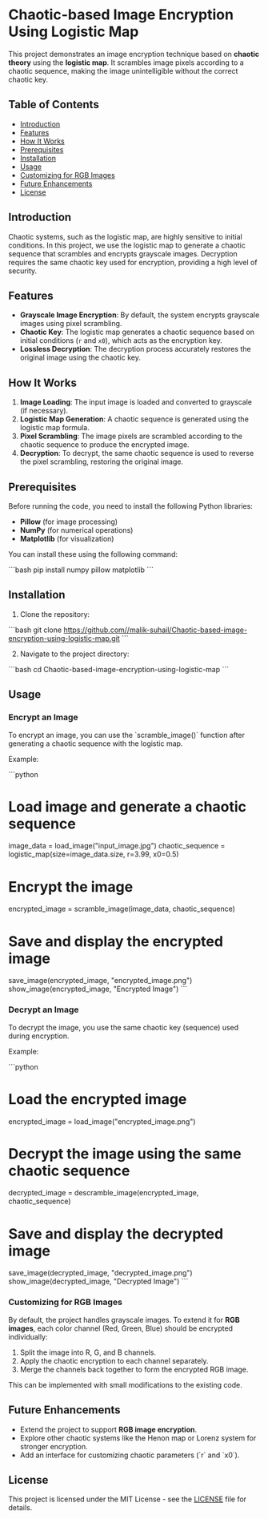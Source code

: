 
# Chaotic-based Image Encryption Using Logistic Map

This project demonstrates an image encryption technique based on **chaotic theory** using the **logistic map**. It scrambles image pixels according to a chaotic sequence, making the image unintelligible without the correct chaotic key.

## Table of Contents
- [Introduction](#introduction)
- [Features](#features)
- [How It Works](#how-it-works)
- [Prerequisites](#prerequisites)
- [Installation](#installation)
- [Usage](#usage)
- [Customizing for RGB Images](#customizing-for-rgb-images)
- [Future Enhancements](#future-enhancements)
- [License](#license)

## Introduction

Chaotic systems, such as the logistic map, are highly sensitive to initial conditions. In this project, we use the logistic map to generate a chaotic sequence that scrambles and encrypts grayscale images. Decryption requires the same chaotic key used for encryption, providing a high level of security.

## Features

- **Grayscale Image Encryption**: By default, the system encrypts grayscale images using pixel scrambling.
- **Chaotic Key**: The logistic map generates a chaotic sequence based on initial conditions (`r` and `x0`), which acts as the encryption key.
- **Lossless Decryption**: The decryption process accurately restores the original image using the chaotic key.

## How It Works

1. **Image Loading**: The input image is loaded and converted to grayscale (if necessary).
2. **Logistic Map Generation**: A chaotic sequence is generated using the logistic map formula.
3. **Pixel Scrambling**: The image pixels are scrambled according to the chaotic sequence to produce the encrypted image.
4. **Decryption**: To decrypt, the same chaotic sequence is used to reverse the pixel scrambling, restoring the original image.

## Prerequisites

Before running the code, you need to install the following Python libraries:

- **Pillow** (for image processing)
- **NumPy** (for numerical operations)
- **Matplotlib** (for visualization)

You can install these using the following command:

\`\`\`bash
pip install numpy pillow matplotlib
\`\`\`

## Installation

1. Clone the repository:

\`\`\`bash
git clone https://github.com//malik-suhail/Chaotic-based-image-encryption-using-logistic-map.git
\`\`\`

2. Navigate to the project directory:

\`\`\`bash
cd Chaotic-based-image-encryption-using-logistic-map
\`\`\`

## Usage

### Encrypt an Image

To encrypt an image, you can use the \`scramble_image()\` function after generating a chaotic sequence with the logistic map.

Example:

\`\`\`python
# Load image and generate a chaotic sequence
image_data = load_image("input_image.jpg")
chaotic_sequence = logistic_map(size=image_data.size, r=3.99, x0=0.5)

# Encrypt the image
encrypted_image = scramble_image(image_data, chaotic_sequence)

# Save and display the encrypted image
save_image(encrypted_image, "encrypted_image.png")
show_image(encrypted_image, "Encrypted Image")
\`\`\`

### Decrypt an Image

To decrypt the image, you use the same chaotic key (sequence) used during encryption.

Example:

\`\`\`python
# Load the encrypted image
encrypted_image = load_image("encrypted_image.png")

# Decrypt the image using the same chaotic sequence
decrypted_image = descramble_image(encrypted_image, chaotic_sequence)

# Save and display the decrypted image
save_image(decrypted_image, "decrypted_image.png")
show_image(decrypted_image, "Decrypted Image")
\`\`\`

### Customizing for RGB Images

By default, the project handles grayscale images. To extend it for **RGB images**, each color channel (Red, Green, Blue) should be encrypted individually:

1. Split the image into R, G, and B channels.
2. Apply the chaotic encryption to each channel separately.
3. Merge the channels back together to form the encrypted RGB image.

This can be implemented with small modifications to the existing code.

## Future Enhancements

- Extend the project to support **RGB image encryption**.
- Explore other chaotic systems like the Henon map or Lorenz system for stronger encryption.
- Add an interface for customizing chaotic parameters (\`r\` and \`x0\`).

## License

This project is licensed under the MIT License - see the [LICENSE](LICENSE) file for details.
